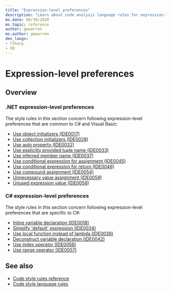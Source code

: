 ```yaml
---
title: "Expression-level preferences"
description: "Learn about code analysis language rules for expression-level preferences"
ms.date: 09/30/2020
ms.topic: reference
author: gewarren
ms.author: gewarren
dev_langs:
- CSharp
- VB
---
```

# Expression-level preferences

## Overview

### .NET expression-level preferences

The style rules in this section concern following expression-level preferences that are common to C# and Visual Basic:

- [Use object initializers (IDE0017)](ide0017.md)
- [Use collection initializers (IDE0028)](ide0028.md)
- [Use auto property (IDE0032)](ide0032.md)
- [Use explicitly provided tuple name (IDE0033)](ide0033.md)
- [Use inferred member name (IDE0037)](ide0037.md)
- [Use conditional expression for assignment (IDE0045)](ide0045.md)
- [Use conditional expression for return (IDE0046)](ide0046.md)
- [Use compound assignment (IDE0054)](ide0054.md)
- [Unnecessary value assignment (IDE0059)](ide0059.md)
- [Unused expression value (IDE0058)](ide0058.md)

### C# expression-level preferences

The style rules in this section concern following expression-level preferences that are specific to C#:

- [Inline variable declaration (IDE0018)](ide0018.md)
- [Simplify 'default' expression (IDE0034)](ide0034.md)
- [Use local function instead of lambda (IDE0039)](ide0039.md)
- [Deconstruct variable declaration (IDE0042)](ide0042.md)
- [Use index operator (IDE0056)](ide0056.md)
- [Use range operator (IDE0057)](ide0057.md)

## See also

- [Code style rules reference](index.md)
- [Code style language rules](language-rules.md)
